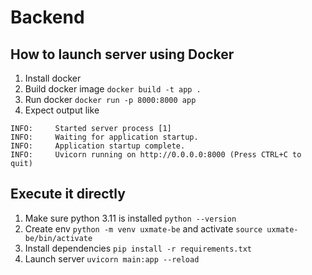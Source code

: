 # Backend


## How to launch server using Docker
1. Install docker 
2. Build docker image `docker build -t app .`
3. Run docker `docker run -p 8000:8000 app`
4. Expect output like 
```
INFO:     Started server process [1]
INFO:     Waiting for application startup.
INFO:     Application startup complete.
INFO:     Uvicorn running on http://0.0.0.0:8000 (Press CTRL+C to quit)
```

## Execute it directly
1. Make sure python 3.11 is installed `python --version`
2. Create env `python -m venv uxmate-be` and activate `source uxmate-be/bin/activate`
3. Install dependencies `pip install -r requirements.txt`
4. Launch server `uvicorn main:app --reload`
